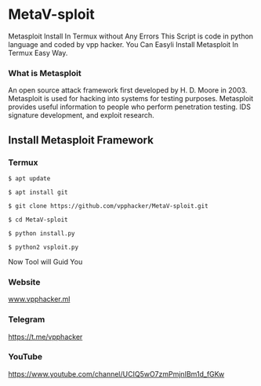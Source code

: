 # MetaV-sploit
Metasploit Install In Termux without Any Errors
This Script is code in python language and coded by vpp hacker.
You Can Easyli Install Metasploit In Termux
Easy Way.

### What is Metasploit
An open source attack framework first developed by H. D. Moore in 2003.
Metasploit is used for hacking into systems for testing purposes.
Metasploit provides useful information to people who perform penetration testing.
IDS signature development, and exploit research.

## Install Metasploit Framework
### Termux
```
$ apt update
```
```
$ apt install git
```
```
$ git clone https://github.com/vpphacker/MetaV-sploit.git
```
```
$ cd MetaV-sploit
```
```
$ python install.py
```
```
$ python2 vsploit.py
```
Now Tool will Guid You

### Website 
www.vpphacker.ml

### Telegram
https://t.me/vpphacker

### YouTube
https://www.youtube.com/channel/UCIQ5wO7zmPmjnIBm1d_fGKw
